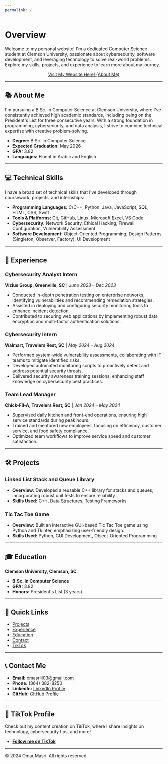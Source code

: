 ```yaml
---
permalink: /
---
```


<head>
    <link rel="stylesheet" type="text/css" href="assets/css/styles.css">
</head>

# **Overview**

Welcome to my personal website! I'm a dedicated Computer Science student at Clemson University, passionate about cybersecurity, software development, and leveraging technology to solve real-world problems. Explore my skills, projects, and experience to learn more about my journey.

<div align="center">
    <a href="aboutme.md" class="button">Visit My Website Here! (About Me)</a> <!-- Link to About Me page -->
</div>

---

## 📚 **About Me**
I'm pursuing a B.Sc. in Computer Science at Clemson University, where I've consistently achieved high academic standards, including being on the President's List for three consecutive years. With a strong foundation in programming, cybersecurity, and data analysis, I strive to combine technical expertise with creative problem-solving.

- **Degree:** B.Sc. in Computer Science  
- **Expected Graduation:** May 2026  
- **GPA:** 3.82  
- **Languages:** Fluent in Arabic and English  

---

## 💻 **Technical Skills**
I have a broad set of technical skills that I've developed through coursework, projects, and internships:

- **Programming Languages:** C/C++, Python, Java, JavaScript, SQL, HTML, CSS, Swift  
- **Tools & Platforms:** Git, GitHub, Linux, Microsoft Excel, VS Code  
- **Cybersecurity:** Network Security, Ethical Hacking, Firewall Configuration, Vulnerability Assessment  
- **Software Development:** Object-Oriented Programming, Design Patterns (Singleton, Observer, Factory), UI Development  

---

## 🚀 **Experience**

### Cybersecurity Analyst Intern  
**Vizius Group, Greenville, SC** | *June 2023 – Dec 2023*  
- Conducted in-depth penetration testing on enterprise networks, identifying vulnerabilities and recommending remediation strategies.  
- Assisted in deploying and configuring security monitoring tools to enhance incident detection.  
- Contributed to securing web applications by implementing robust data encryption and multi-factor authentication solutions.  

### Cybersecurity Intern  
**Walmart, Travelers Rest, SC** | *May 2024 – Aug 2024*  
- Performed system-wide vulnerability assessments, collaborating with IT teams to mitigate identified risks.  
- Developed automated monitoring scripts to proactively detect and address potential security threats.  
- Delivered security awareness training sessions, enhancing staff knowledge on cybersecurity best practices.  

### Team Lead Manager  
**Chick-Fil-A, Travelers Rest, SC** | *Jan 2024 – May 2024*  
- Supervised daily kitchen and front-end operations, ensuring high service standards during peak hours.  
- Trained and mentored new employees, focusing on efficiency, customer service, and food safety compliance.  
- Optimized team workflows to improve service speed and customer satisfaction.  

---

## 🛠️ **Projects**

### Linked List Stack and Queue Library  
- **Overview:** Developed a reusable C++ library for stacks and queues, incorporating robust unit tests to ensure reliability.  
- **Skills Used:** C++, Data Structures, Testing Frameworks  

### Tic Tac Toe Game  
- **Overview:** Built an interactive GUI-based Tic Tac Toe game using Python and Tkinter, emphasizing user-friendly design.  
- **Skills Used:** Python, GUI Development, Object-Oriented Programming  

---

## 🎓 **Education**
**Clemson University, Clemson, SC**  
- **B.Sc. in Computer Science**  
- **GPA:** 3.82  
- **Honors:** President's List (3 years)  

---

## 📱 **Quick Links**
- [Projects](projects.md)  
- [Experience](experience.md) 
- [Education](education.md)  
- [Contact](contact.md)  
- [TikTok](tiktok.md)  

---

## 📞 **Contact Me**
- **Email:** [omasriii03@gmail.com](mailto:omasriii03@gmail.com)  
- **Phone:** (864) 382-8250  
- **LinkedIn:** [LinkedIn Profile](https://www.linkedin.com/in/omar-masri-32556932b/)  
- **GitHub:** [GitHub Profile](https://github.com/Coollomar1)  

---

## 🎥 **TikTok Profile**
Check out my content creation on TikTok, where I share insights on technology, cybersecurity tips, and more!  
- **[Follow me on TikTok](https://www.tiktok.com/@omar.masri03)**  

---

&copy; 2024 Omar Masri. All rights reserved.
